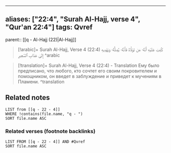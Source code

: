
---
aliases: ["22:4", "Surah Al-Hajj, verse 4", "Qur'an 22:4"]
tags: Qvref
---

parent:: [[q - Al-Hajj (22)|Al-Hajj]]

> [!arabic]+ Surah Al-Hajj, Verse 4 (22:4)
> <span class="quran-arabic">كُتِبَ عَلَيْهِ أَنَّهُۥ مَن تَوَلَّاهُ فَأَنَّهُۥ يُضِلُّهُۥ وَيَهْدِيهِ إِلَىٰ عَذَابِ ٱلسَّعِيرِ</span>
^arabic

> [!translation]+ Surah Al-Hajj, Verse 4 (22:4) - Translation
> Ему было предписано, что любого, кто сочтет его своим покровителем и помощником, он введет в заблуждение и приведет к мучениям в Пламени.
^translation



## Related notes
```dataview
LIST from [[q - 22 - 4]]
WHERE !contains(file.name, "q - ")
SORT file.name ASC
```

### Related verses (footnote backlinks)
```dataview
LIST FROM [[q - 22 - 4]] AND #Qvref
SORT file.name ASC
```

